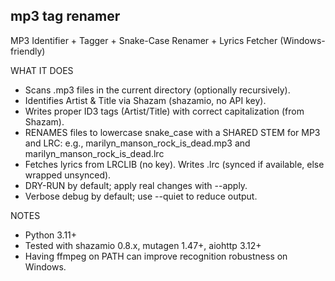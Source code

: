 mp3 tag renamer
---------------

MP3 Identifier + Tagger + Snake-Case Renamer + Lyrics Fetcher (Windows-friendly)

WHAT IT DOES
- Scans .mp3 files in the current directory (optionally recursively).
- Identifies Artist & Title via Shazam (shazamio, no API key).
- Writes proper ID3 tags (Artist/Title) with correct capitalization (from Shazam).
- RENAMES files to lowercase snake_case with a SHARED STEM for MP3 and LRC:
    e.g.,  marilyn_manson_rock_is_dead.mp3  and  marilyn_manson_rock_is_dead.lrc
- Fetches lyrics from LRCLIB (no key). Writes .lrc (synced if available, else wrapped unsynced).
- DRY-RUN by default; apply real changes with --apply.
- Verbose debug by default; use --quiet to reduce output.

NOTES
- Python 3.11+
- Tested with shazamio 0.8.x, mutagen 1.47+, aiohttp 3.12+
- Having ffmpeg on PATH can improve recognition robustness on Windows.
